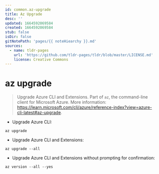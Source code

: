```yaml
---
id: common.az-upgrade
title: Az Upgrade
desc: ''
updated: 1664592069584
created: 1664592069584
stub: false
isDir: false
gitNotePath: 'pages/{{ noteHiearchy }}.md'
sources:
  - name: tldr-pages
    url: 'https://github.com/tldr-pages/tldr/blob/master/LICENSE.md'
    license: Creative Commons
---
```

# az upgrade

> Upgrade Azure CLI and Extensions.
> Part of `az`, the command-line client for Microsoft Azure.
> More information: <https://learn.microsoft.com/cli/azure/reference-index?view=azure-cli-latest#az-upgrade>.

- Upgrade Azure CLI:

`az upgrade`

- Upgrade Azure CLI and Extensions:

`az upgrade --all`

- Upgrade Azure CLI and Extensions without prompting for confirmation:

`az version --all --yes`

